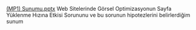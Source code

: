 [(MP1) Sunumu.pptx](https://github.com/user-attachments/files/23062033/MP1.Sunumu.pptx)
Web Sitelerinde Görsel Optimizasyonun Sayfa Yüklenme Hızına Etkisi Sorununu ve bu sorunun hipotezlerini belirlerdiğim sunum
